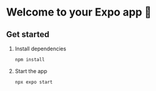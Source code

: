# Welcome to your Expo app 👋

## Get started

1. Install dependencies

   ```bash
   npm install
   ```

2. Start the app

   ```bash
   npx expo start
   ```

